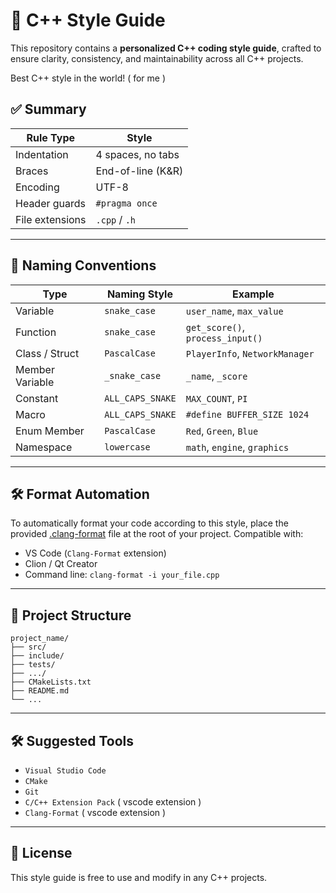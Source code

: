 # 🧠 C++ Style Guide

This repository contains a **personalized C++ coding style guide**, crafted to ensure clarity, consistency, and maintainability across all C++ projects.

Best C++ style in the world! ( for me )

## ✅ Summary

| Rule Type         | Style               |
|-------------------|---------------------|
| Indentation       | 4 spaces, no tabs   |
| Braces            | End-of-line (K&R)   |
| Encoding          | UTF-8               |
| Header guards     | `#pragma once`      |
| File extensions   | `.cpp` / `.h`       |

---

## 🧾 Naming Conventions

| Type               | Naming Style        | Example                          |
|--------------------|---------------------|----------------------------------|
| Variable           | `snake_case`        | `user_name`, `max_value`         |
| Function           | `snake_case`        | `get_score()`, `process_input()` |
| Class / Struct     | `PascalCase`        | `PlayerInfo`, `NetworkManager`   |
| Member Variable    | `_snake_case`       | `_name`, `_score`                |
| Constant           | `ALL_CAPS_SNAKE`    | `MAX_COUNT`, `PI`                |
| Macro              | `ALL_CAPS_SNAKE`    | `#define BUFFER_SIZE 1024`       |
| Enum Member        | `PascalCase`        | `Red`, `Green`, `Blue`           |
| Namespace          | `lowercase`         | `math`, `engine`, `graphics`     |

---

## 🛠 Format Automation

To automatically format your code according to this style, place the provided [.clang-format](https://github.com/shizuku-kamiya/cplusplus-style/blob/main/.clang-format) file at the root of your project. Compatible with:

- VS Code (`Clang-Format` extension)
- Clion / Qt Creator
- Command line: `clang-format -i your_file.cpp`

---

## 📁 Project Structure

```
project_name/
├── src/
├── include/
├── tests/
├── .../
├── CMakeLists.txt
├── README.md
└── ...
```

---

## 🛠 Suggested Tools

- `Visual Studio Code`
- `CMake`
- `Git`
- `C/C++ Extension Pack` ( vscode extension )
- `Clang-Format` ( vscode extension )

---

## 📄 License

This style guide is free to use and modify in any C++ projects.
